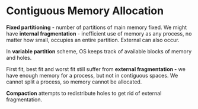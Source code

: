 # Contiguous Memory Allocation

**Fixed partitioning** - number of partitions of main memory fixed. We might have **internal fragmentation** - inefficient use of memory as any process, no matter how small, occupies an entire partition. External can also occur.

In **variable partition** scheme, OS keeps track of available blocks of memory and holes.

First fit, best fit and worst fit still suffer from **external fragmentation -** we have enough memory for a process, but not in contiguous spaces. We cannot split a process, so memory cannot be allocated.

**Compaction** attempts to redistribute holes to get rid of external fragmentation.



